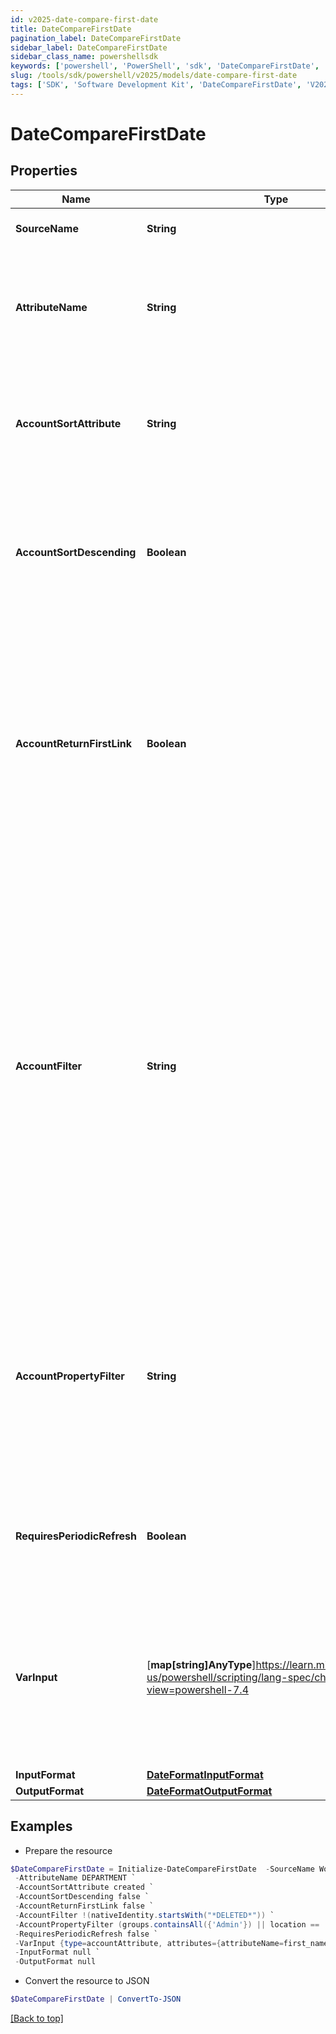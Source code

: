```yaml
---
id: v2025-date-compare-first-date
title: DateCompareFirstDate
pagination_label: DateCompareFirstDate
sidebar_label: DateCompareFirstDate
sidebar_class_name: powershellsdk
keywords: ['powershell', 'PowerShell', 'sdk', 'DateCompareFirstDate', 'V2025DateCompareFirstDate'] 
slug: /tools/sdk/powershell/v2025/models/date-compare-first-date
tags: ['SDK', 'Software Development Kit', 'DateCompareFirstDate', 'V2025DateCompareFirstDate']
---
```



# DateCompareFirstDate

## Properties

Name | Type | Description | Notes
------------ | ------------- | ------------- | -------------
**SourceName** | **String** | A reference to the source to search for the account | [required]
**AttributeName** | **String** | The name of the attribute on the account to return. This should match the name of the account attribute name visible in the user interface, or on the source schema. | [required]
**AccountSortAttribute** | **String** | The value of this configuration is a string name of the attribute to use when determining the ordering of returned accounts when there are multiple entries | [optional] [default to "created"]
**AccountSortDescending** | **Boolean** | The value of this configuration is a boolean (true/false). Controls the order of the sort when there are multiple accounts. If not defined, the transform will default to false (ascending order) | [optional] [default to $false]
**AccountReturnFirstLink** | **Boolean** | The value of this configuration is a boolean (true/false). Controls which account to source a value from for an attribute.  If this flag is set to true, the transform returns the value from the first account in the list, even if it is null. If it is set to false, the transform returns the first non-null value. If not defined, the transform will default to false | [optional] [default to $false]
**AccountFilter** | **String** | This expression queries the database to narrow search results. The value of this configuration is a sailpoint.object.Filter expression and used when searching against the database.  The default filter will always include the source and identity, and any subsequent expressions will be combined in an AND operation to the existing search criteria. Only certain searchable attributes are available:  - `nativeIdentity` - the Account ID  - `displayName` - the Account Name  - `entitlements` - a boolean value to determine if the account has entitlements | [optional] 
**AccountPropertyFilter** | **String** | This expression is used to search and filter accounts in memory. The value of this configuration is a sailpoint.object.Filter expression and used when searching against the returned resultset.  All account attributes are available for filtering as this operation is performed in memory. | [optional] 
**RequiresPeriodicRefresh** | **Boolean** | A value that indicates whether the transform logic should be re-evaluated every evening as part of the identity refresh process | [optional] [default to $false]
**VarInput** | [**map[string]AnyType**]https://learn.microsoft.com/en-us/powershell/scripting/lang-spec/chapter-04?view=powershell-7.4 | This is an optional attribute that can explicitly define the input data which will be fed into the transform logic. If input is not provided, the transform will take its input from the source and attribute combination configured via the UI. | [optional] 
**InputFormat** | [**DateFormatInputFormat**](date-format-input-format) |  | [optional] 
**OutputFormat** | [**DateFormatOutputFormat**](date-format-output-format) |  | [optional] 

## Examples

- Prepare the resource
```powershell
$DateCompareFirstDate = Initialize-DateCompareFirstDate  -SourceName Workday `
 -AttributeName DEPARTMENT `
 -AccountSortAttribute created `
 -AccountSortDescending false `
 -AccountReturnFirstLink false `
 -AccountFilter !(nativeIdentity.startsWith("*DELETED*")) `
 -AccountPropertyFilter (groups.containsAll({'Admin'}) || location == 'Austin') `
 -RequiresPeriodicRefresh false `
 -VarInput {type=accountAttribute, attributes={attributeName=first_name, sourceName=Source}} `
 -InputFormat null `
 -OutputFormat null
```

- Convert the resource to JSON
```powershell
$DateCompareFirstDate | ConvertTo-JSON
```


[[Back to top]](#) 

